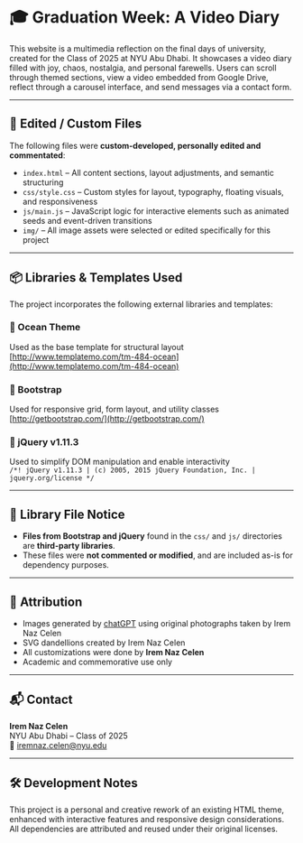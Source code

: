 # 🎓 Graduation Week: A Video Diary

This website is a multimedia reflection on the final days of university, created for the Class of 2025 at NYU Abu Dhabi. It showcases a video diary filled with joy, chaos, nostalgia, and personal farewells. Users can scroll through themed sections, view a video embedded from Google Drive, reflect through a carousel interface, and send messages via a contact form.

---

## 📁 Edited / Custom Files

The following files were **custom-developed, personally edited and commentated**:

- `index.html` – All content sections, layout adjustments, and semantic structuring
- `css/style.css` – Custom styles for layout, typography, floating visuals, and responsiveness
- `js/main.js` – JavaScript logic for interactive elements such as animated seeds and event-driven transitions
- `img/` – All image assets were selected or edited specifically for this project

---

## 📦 Libraries & Templates Used

The project incorporates the following external libraries and templates:

### 🌊 Ocean Theme  
Used as the base template for structural layout  
[http://www.templatemo.com/tm-484-ocean](http://www.templatemo.com/tm-484-ocean)

### 🧱 Bootstrap  
Used for responsive grid, form layout, and utility classes  
[http://getbootstrap.com/](http://getbootstrap.com/)

### 🧠 jQuery v1.11.3  
Used to simplify DOM manipulation and enable interactivity  
`/*! jQuery v1.11.3 | (c) 2005, 2015 jQuery Foundation, Inc. | jquery.org/license */`

---

## 📂 Library File Notice

- **Files from Bootstrap and jQuery** found in the `css/` and `js/` directories are **third-party libraries**.
- These files were **not commented or modified**, and are included as-is for dependency purposes.

---

## 🧾 Attribution

- Images generated by [chatGPT](http://chatGPT.com/) using original photographs taken by Irem Naz Celen
- SVG dandellions created by Irem Naz Celen
- All customizations were done by **Irem Naz Celen**
- Academic and commemorative use only

---

## 📬 Contact

**Irem Naz Celen**  
NYU Abu Dhabi – Class of 2025  
📧 [iremnaz.celen@nyu.edu](mailto:iremnaz.celen@nyu.edu)

---

## 🛠️ Development Notes

This project is a personal and creative rework of an existing HTML theme, enhanced with interactive features and responsive design considerations. All dependencies are attributed and reused under their original licenses.
